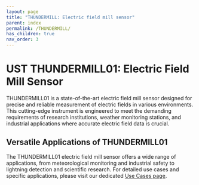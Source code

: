 ```yaml
---
layout: page
title: "THUNDERMILL: Electric field mill sensor"
parent: index
permalink: /THUNDERMILL/
has_children: true
nav_order: 3
---
```


# UST THUNDERMILL01: Electric Field Mill Sensor

THUNDERMILL01 is a state-of-the-art electric field mill sensor designed for precise and reliable measurement of electric fields in various environments. This cutting-edge instrument is engineered to meet the demanding requirements of research institutions, weather monitoring stations, and industrial applications where accurate electric field data is crucial.


## Versatile Applications of THUNDERMILL01

The THUNDERMILL01 electric field mill sensor offers a wide range of applications, from meteorological monitoring and industrial safety to lightning detection and scientific research. For detailed use cases and specific applications, please visit our dedicated [Use Cases page](./usecases.md).
